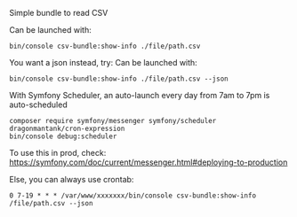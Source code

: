 Simple bundle to read CSV

Can be launched with:
```shell
bin/console csv-bundle:show-info ./file/path.csv
```

You want a json instead, try:
Can be launched with:
```shell
bin/console csv-bundle:show-info ./file/path.csv --json
```

With Symfony Scheduler, an auto-launch every day from 7am to 7pm is auto-scheduled

```shell
composer require symfony/messenger symfony/scheduler dragonmantank/cron-expression
bin/console debug:scheduler
```

To use this in prod, check: https://symfony.com/doc/current/messenger.html#deploying-to-production

Else, you can always use crontab:
```shell
0 7-19 * * * /var/www/xxxxxxx/bin/console csv-bundle:show-info /file/path.csv --json
```